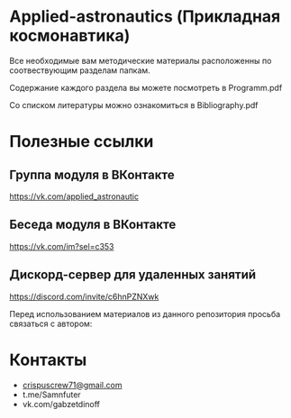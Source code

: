 # Applied-astronautics (Прикладная космонавтика)
Все необходимые вам методические материалы расположенны по соотвествующим разделам папкам.

Содержание каждого раздела вы можете посмотреть в Programm.pdf

Со списком литературы можно ознакомиться в Bibliography.pdf

# Полезные ссылки
## Группа модуля в ВКонтакте
https://vk.com/applied_astronautic
## Беседа модуля в ВКонтакте
https://vk.com/im?sel=c353
## Дискорд-сервер для удаленных занятий
https://discord.com/invite/c6hnPZNXwk



Перед использованием материалов из данного репозитория просьба связаться с автором:
# Контакты
- crispuscrew71@gmail.com
- t.me/Samnfuter
- vk.com/gabzetdinoff

